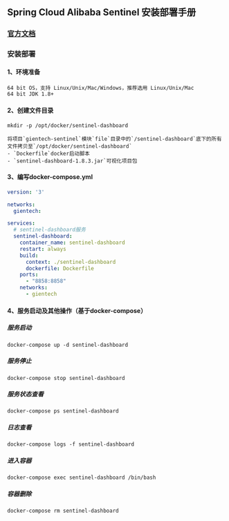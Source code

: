 ## Spring Cloud Alibaba Sentinel 安装部署手册



### [官方文档](https://sentinelguard.io/zh-cn/docs/introduction.html)



### 安装部署



#### 1、环境准备

```
64 bit OS，支持 Linux/Unix/Mac/Windows，推荐选用 Linux/Unix/Mac
64 bit JDK 1.8+
```

#### 2、创建文件目录

```shell
mkdir -p /opt/docker/sentinel-dashboard
```

```
将项目`gientech-sentinel`模块`file`目录中的`/sentinel-dashboard`底下的所有文件拷贝至`/opt/docker/sentinel-dashboard`
- `Dockerfile`docker启动脚本
- `sentinel-dashboard-1.8.3.jar`可视化项目包
```

#### 3、编写docker-compose.yml

```yml
version: '3'

networks:
  gientech:

services:
  # sentinel-dashboard服务
  sentinel-dashboard:
    container_name: sentinel-dashboard
    restart: always
    build:
      context: ./sentinel-dashboard
      dockerfile: Dockerfile
    ports:
      - "8858:8858"
    networks:
      - gientech
```

#### 4、服务启动及其他操作（基于docker-compose）

##### 服务启动

```
docker-compose up -d sentinel-dashboard
```

##### 服务停止

```
docker-compose stop sentinel-dashboard
```

##### 服务状态查看

```
docker-compose ps sentinel-dashboard
```

##### 日志查看

```
docker-compose logs -f sentinel-dashboard
```

##### 进入容器

```
docker-compose exec sentinel-dashboard /bin/bash
```

##### 容器删除

```
docker-compose rm sentinel-dashboard
```
